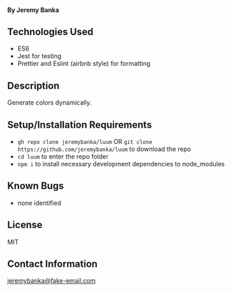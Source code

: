 #### By Jeremy Banka

## Technologies Used

* ES6
* Jest for testing
* Prettier and Eslint (airbnb style) for formatting

## Description

Generate colors dynamically.

## Setup/Installation Requirements

* `gh repo clone jeremybanka/luum` OR `git clone https://github.com/jeremybanka/luum` to download the repo
* `cd luum` to enter the repo folder
* `npm i` to install necessary development dependencies to node_modules

## Known Bugs

* none identified

## License

MIT

## Contact Information

jeremybanka@fake-email.com